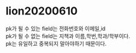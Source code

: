 # lion20200610

pk가 될 수 있는 field는 전화번호와 이메일,id<br>
pk가 될 수 없는 field는 지책과 이름,학번,학과/학부이다.<br>
pk는 유일하고 중복되지 말아야하기 때문이다.